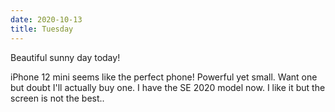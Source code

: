 ```yaml
---
date: 2020-10-13
title: Tuesday
---
```


Beautiful sunny day today!

iPhone 12 mini seems like the perfect phone! Powerful yet small.
Want one but doubt I'll actually buy one. I have the SE 2020 model now. I like it but the screen is not the best..
